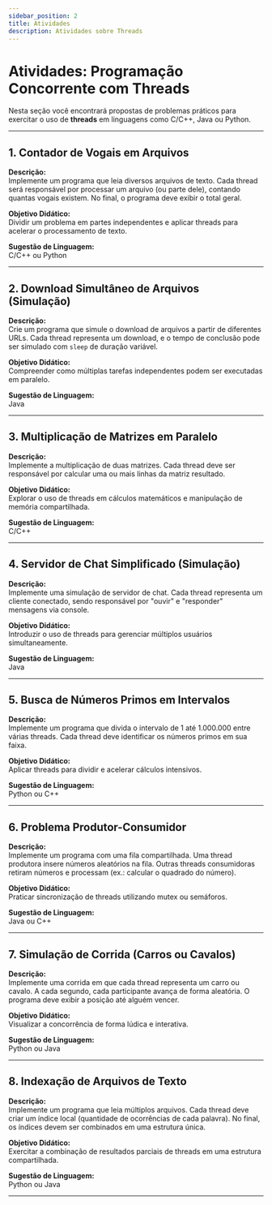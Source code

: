 ```yaml
---
sidebar_position: 2
title: Atividades
description: Atividades sobre Threads
---
```


# Atividades: Programação Concorrente com Threads

Nesta seção você encontrará propostas de problemas práticos para exercitar o uso de **threads** em linguagens como C/C++, Java ou Python.

---

## 1. Contador de Vogais em Arquivos

**Descrição:**  
Implemente um programa que leia diversos arquivos de texto. Cada thread será responsável por processar um arquivo (ou parte dele), contando quantas vogais existem. No final, o programa deve exibir o total geral.

**Objetivo Didático:**  
Dividir um problema em partes independentes e aplicar threads para acelerar o processamento de texto.

**Sugestão de Linguagem:**  
C/C++ ou Python

---

## 2. Download Simultâneo de Arquivos (Simulação)

**Descrição:**  
Crie um programa que simule o download de arquivos a partir de diferentes URLs. Cada thread representa um download, e o tempo de conclusão pode ser simulado com `sleep` de duração variável.

**Objetivo Didático:**  
Compreender como múltiplas tarefas independentes podem ser executadas em paralelo.

**Sugestão de Linguagem:**  
Java

---

## 3. Multiplicação de Matrizes em Paralelo

**Descrição:**  
Implemente a multiplicação de duas matrizes. Cada thread deve ser responsável por calcular uma ou mais linhas da matriz resultado.

**Objetivo Didático:**  
Explorar o uso de threads em cálculos matemáticos e manipulação de memória compartilhada.

**Sugestão de Linguagem:**  
C/C++

---

## 4. Servidor de Chat Simplificado (Simulação)

**Descrição:**  
Implemente uma simulação de servidor de chat. Cada thread representa um cliente conectado, sendo responsável por "ouvir" e "responder" mensagens via console.

**Objetivo Didático:**  
Introduzir o uso de threads para gerenciar múltiplos usuários simultaneamente.

**Sugestão de Linguagem:**  
Java

---

## 5. Busca de Números Primos em Intervalos

**Descrição:**  
Implemente um programa que divida o intervalo de 1 até 1.000.000 entre várias threads. Cada thread deve identificar os números primos em sua faixa.

**Objetivo Didático:**  
Aplicar threads para dividir e acelerar cálculos intensivos.

**Sugestão de Linguagem:**  
Python ou C++

---

## 6. Problema Produtor-Consumidor

**Descrição:**  
Implemente um programa com uma fila compartilhada. Uma thread produtora insere números aleatórios na fila. Outras threads consumidoras retiram números e processam (ex.: calcular o quadrado do número).

**Objetivo Didático:**  
Praticar sincronização de threads utilizando mutex ou semáforos.

**Sugestão de Linguagem:**  
Java ou C++

---

## 7. Simulação de Corrida (Carros ou Cavalos)

**Descrição:**  
Implemente uma corrida em que cada thread representa um carro ou cavalo. A cada segundo, cada participante avança de forma aleatória. O programa deve exibir a posição até alguém vencer.

**Objetivo Didático:**  
Visualizar a concorrência de forma lúdica e interativa.

**Sugestão de Linguagem:**  
Python ou Java

---

## 8. Indexação de Arquivos de Texto

**Descrição:**  
Implemente um programa que leia múltiplos arquivos. Cada thread deve criar um índice local (quantidade de ocorrências de cada palavra). No final, os índices devem ser combinados em uma estrutura única.

**Objetivo Didático:**  
Exercitar a combinação de resultados parciais de threads em uma estrutura compartilhada.

**Sugestão de Linguagem:**  
Python ou Java

---
